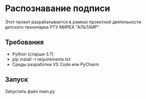 # Распознавание подписи
Этот проект разрабатывается в рамках проектной деятельности детского технопарка РТУ МИРЕА "АЛЬТАИР".

## Требования
- Python (старше 3.7)
- pip install -r requirements.txt
- Среды разработки VS Code или PyCharm

## Запуск
Запустить файл main.py

